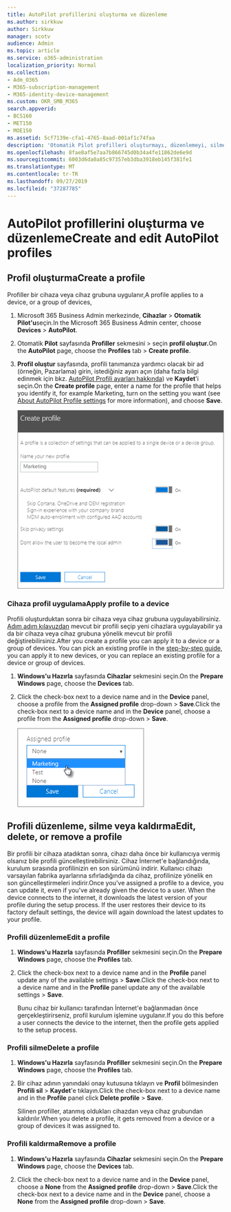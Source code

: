 ```yaml
---
title: AutoPilot profillerini oluşturma ve düzenleme
ms.author: sirkkuw
author: Sirkkuw
manager: scotv
audience: Admin
ms.topic: article
ms.service: o365-administration
localization_priority: Normal
ms.collection:
- Adm_O365
- M365-subscription-management
- M365-identity-device-management
ms.custom: OKR_SMB_M365
search.appverid:
- BCS160
- MET150
- MOE150
ms.assetid: 5cf7139e-cfa1-4765-8aad-001af1c74faa
description: 'Otomatik Pilot profilleri oluşturmayı, düzenlemeyi, silmeyi veya kaldırmayı öğrenin. '
ms.openlocfilehash: 8fae8af5e7aa7b866745d0b34a4fe11862de6e9d
ms.sourcegitcommit: 6003d6da0a85c97357eb3dba3918eb145f381fe1
ms.translationtype: MT
ms.contentlocale: tr-TR
ms.lasthandoff: 09/27/2019
ms.locfileid: "37287785"
---
```

# <a name="create-and-edit-autopilot-profiles"></a><span data-ttu-id="2124a-103">AutoPilot profillerini oluşturma ve düzenleme</span><span class="sxs-lookup"><span data-stu-id="2124a-103">Create and edit AutoPilot profiles</span></span>

## <a name="create-a-profile"></a><span data-ttu-id="2124a-104">Profil oluşturma</span><span class="sxs-lookup"><span data-stu-id="2124a-104">Create a profile</span></span>

<span data-ttu-id="2124a-105">Profiller bir cihaza veya cihaz grubuna uygulanır,</span><span class="sxs-lookup"><span data-stu-id="2124a-105">A profile applies to a device, or a group of devices,</span></span>
  
1. <span data-ttu-id="2124a-106">Microsoft 365 Business Admin merkezinde, **Cihazlar** \> **Otomatik Pilot'u**seçin.</span><span class="sxs-lookup"><span data-stu-id="2124a-106">In the Microsoft 365 Business Admin center, choose **Devices** \> **AutoPilot**.</span></span>
  
2. <span data-ttu-id="2124a-107">Otomatik **Pilot** sayfasında **Profiller** sekmesini \> seçin **profil oluştur.**</span><span class="sxs-lookup"><span data-stu-id="2124a-107">On the **AutoPilot** page, choose the **Profiles** tab \> **Create profile**.</span></span>
    
3. <span data-ttu-id="2124a-108">**Profil oluştur** sayfasında, profili tanımanıza yardımcı olacak bir ad (örneğin, Pazarlama) girin, istediğiniz ayarı açın (daha fazla bilgi edinmek için bkz. [AutoPilot Profili ayarları hakkında](autopilot-profile-settings.md)) ve **Kaydet**'i seçin.</span><span class="sxs-lookup"><span data-stu-id="2124a-108">On the **Create profile** page, enter a name for the profile that helps you identify it, for example Marketing, turn on the setting you want (see [About AutoPilot Profile settings](autopilot-profile-settings.md) for more information), and choose **Save**.</span></span>
    
    ![Enter name and turn on settings in the Create profile panel.](media/63b5a00d-6a5d-48d0-9557-e7531e80702a.png)
  
### <a name="apply-profile-to-a-device"></a><span data-ttu-id="2124a-110">Cihaza profil uygulama</span><span class="sxs-lookup"><span data-stu-id="2124a-110">Apply profile to a device</span></span>

<span data-ttu-id="2124a-p101">Profili oluşturduktan sonra bir cihaza veya cihaz grubuna uygulayabilirsiniz. [Adım adım kılavuzdan](add-autopilot-devices-and-profile.md) mevcut bir profili seçip yeni cihazlara uygulayabilir ya da bir cihaza veya cihaz grubuna yönelik mevcut bir profili değiştirebilirsiniz.</span><span class="sxs-lookup"><span data-stu-id="2124a-p101">After you create a profile you can apply it to a device or a group of devices. You can pick an existing profile in the [step-by-step guide](add-autopilot-devices-and-profile.md), you can apply it to new devices, or you can replace an existing profile for a device or group of devices.</span></span> 
  
1. <span data-ttu-id="2124a-113">**Windows'u Hazırla** sayfasında **Cihazlar** sekmesini seçin.</span><span class="sxs-lookup"><span data-stu-id="2124a-113">On the **Prepare Windows** page, choose the **Devices** tab.</span></span> 
    
2. <span data-ttu-id="2124a-114">Click the check-box next to a device name and in the **Device** panel, choose a profile from the **Assigned profile** drop-down \> **Save**.</span><span class="sxs-lookup"><span data-stu-id="2124a-114">Click the check-box next to a device name and in the **Device** panel, choose a profile from the **Assigned profile** drop-down \> **Save**.</span></span>
    
    ![In the Device panel, select an Assigned profile to apply it.](media/ed0ce33f-9241-4403-a5de-2dddffdc6fb9.png)
  
## <a name="edit-delete-or-remove-a-profile"></a><span data-ttu-id="2124a-116">Profili düzenleme, silme veya kaldırma</span><span class="sxs-lookup"><span data-stu-id="2124a-116">Edit, delete, or remove a profile</span></span>

<span data-ttu-id="2124a-p102">Bir profili bir cihaza atadıktan sonra, cihazı daha önce bir kullanıcıya vermiş olsanız bile profili güncelleştirebilirsiniz. Cihaz İnternet'e bağlandığında, kurulum sırasında profilinizin en son sürümünü indirir. Kullanıcı cihazı varsayılan fabrika ayarlarına sıfırladığında da cihaz, profilinize yönelik en son güncelleştirmeleri indirir.</span><span class="sxs-lookup"><span data-stu-id="2124a-p102">Once you've assigned a profile to a device, you can update it, even if you've already given the device to a user. When the device connects to the internet, it downloads the latest version of your profile during the setup process. If the user restores their device to its factory default settings, the device will again download the latest updates to your profile.</span></span> 
  
### <a name="edit-a-profile"></a><span data-ttu-id="2124a-120">Profili düzenleme</span><span class="sxs-lookup"><span data-stu-id="2124a-120">Edit a profile</span></span>

1. <span data-ttu-id="2124a-121">**Windows'u Hazırla** sayfasında **Profiller** sekmesini seçin.</span><span class="sxs-lookup"><span data-stu-id="2124a-121">On the **Prepare Windows** page, choose the **Profiles** tab.</span></span> 
    
2. <span data-ttu-id="2124a-122">Click the check-box next to a device name and in the **Profile** panel update any of the available settings \> **Save**.</span><span class="sxs-lookup"><span data-stu-id="2124a-122">Click the check-box next to a device name and in the **Profile** panel update any of the available settings \> **Save**.</span></span>
    
    <span data-ttu-id="2124a-123">Bunu cihaz bir kullanıcı tarafından İnternet'e bağlanmadan önce gerçekleştirirseniz, profil kurulum işlemine uygulanır.</span><span class="sxs-lookup"><span data-stu-id="2124a-123">If you do this before a user connects the device to the internet, then the profile gets applied to the setup process.</span></span>
    
### <a name="delete-a-profile"></a><span data-ttu-id="2124a-124">Profili silme</span><span class="sxs-lookup"><span data-stu-id="2124a-124">Delete a profile</span></span>

1. <span data-ttu-id="2124a-125">**Windows'u Hazırla** sayfasında **Profiller** sekmesini seçin.</span><span class="sxs-lookup"><span data-stu-id="2124a-125">On the **Prepare Windows** page, choose the **Profiles** tab.</span></span> 
    
2. <span data-ttu-id="2124a-126">Bir cihaz adının yanındaki onay kutusuna tıklayın ve **Profil** bölmesinden **Profili sil** \> **Kaydet**'e tıklayın.</span><span class="sxs-lookup"><span data-stu-id="2124a-126">Click the check-box next to a device name and in the **Profile** panel click **Delete profile** \> **Save**.</span></span>
    
    <span data-ttu-id="2124a-127">Silinen profiller, atanmış oldukları cihazdan veya cihaz grubundan kaldırılır.</span><span class="sxs-lookup"><span data-stu-id="2124a-127">When you delete a profile, it gets removed from a device or a group of devices it was assigned to.</span></span>
    
### <a name="remove-a-profile"></a><span data-ttu-id="2124a-128">Profili kaldırma</span><span class="sxs-lookup"><span data-stu-id="2124a-128">Remove a profile</span></span>

1. <span data-ttu-id="2124a-129">**Windows'u Hazırla** sayfasında **Cihazlar** sekmesini seçin.</span><span class="sxs-lookup"><span data-stu-id="2124a-129">On the **Prepare Windows** page, choose the **Devices** tab.</span></span> 
    
2. <span data-ttu-id="2124a-130">Click the check-box next to a device name and in the **Device** panel, choose a **None** from the **Assigned profile** drop-down \> **Save**.</span><span class="sxs-lookup"><span data-stu-id="2124a-130">Click the check-box next to a device name and in the **Device** panel, choose a **None** from the **Assigned profile** drop-down \> **Save**.</span></span>
    
